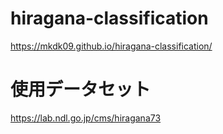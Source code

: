 # hiragana-classification

https://mkdk09.github.io/hiragana-classification/

# 使用データセット

https://lab.ndl.go.jp/cms/hiragana73
